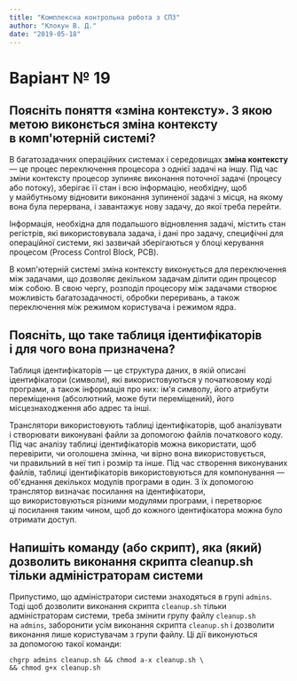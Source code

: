 ```yaml
---
title: "Комплексна контрольна робота з СПЗ"
author: "Клокун В. Д."
date: "2019-05-18"
---
```


# Варіант № 19

## Поясніть поняття «зміна контексту». З якою метою виконється зміна контексту в комп'ютерній системі?

В багатозадачних операційних системах і середовищах **зміна контексту** — це процес переключення процесора з однієї задачі на іншу. Під час зміни контексту процесор зупиняє виконання поточної задачі (процесу або потоку), зберігає її стан і всю інформацію, необхідну, щоб у майбутньому відновити виконання зупиненої задачі з місця, на якому вона була перервана, і завантажує нову задачу, до якої треба перейти.

Інформація, необхідна для подальшого відновлення задачі, містить стан регістрів, які використовувала задача, і дані про задачу, специфічні для операційної системи, які зазвичай зберігаються у блоці керування процесом (Process Control Block, PCB).

В комп'ютерній системі зміна контексту виконується для переключення між задачами, що дозволяє декільком задачам ділити один процесор між собою. В свою чергу, розподіл процесору між задачами створює можливість багатозадачності, обробки переривань, а також переключення між режимом користувача і режимом ядра.

## Поясніть, що таке таблиця ідентифікаторів і для чого вона призначена?
Таблиця ідентифікаторів — це структура даних, в якій описані ідентифікатори (символи), які використовуються у початковому коді програми, а також інформація про них: ім'я символу, його атрибути переміщення (абсолютний, може бути переміщений), його місцезнаходження або адрес та інші.

Транслятори використовують таблиці ідентифікаторів, щоб аналізувати і створювати виконувані файли за допомогою файлів початкового коду. Під час аналізу таблиці ідентифікаторів можна використати, щоб перевірити, чи оголошена змінна, чи вірно вона використовується, чи правильний в неї тип і розмір та інше. Під час створення виконуваних файлів, таблиці ідентифікаторів використовуються для компонування — об'єднання декількох модулів програми в один. З їх допомогою транслятор визначає посилання на ідентифікатори, що використовуються різними модулями програми, і перетворює ці посилання таким чином, щоб до кожного ідентифікатора можна було отримати доступ.

## Напишіть команду (або скрипт), яка (який) дозволить виконання скрипта cleanup.sh тільки адміністраторам системи
Припустимо, що адміністратори системи знаходяться в групі `admins`. Тоді щоб дозволити виконання скрипта `cleanup.sh` тільки адміністраторам системи, треба змінити групу файлу `cleanup.sh` на `admins`, заборонити усім виконання скрипта `cleanup.sh` і дозволити виконання лише користувачам з групи файлу. Ці дії виконуються за допомогою такої команди:
```
chgrp admins cleanup.sh && chmod a-x cleanup.sh \
&& chmod g+x cleanup.sh
```

